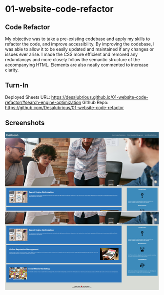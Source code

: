 # 01-website-code-refactor

## Code Refactor
My objective was to take a pre-existing codebase and apply my skills to refactor the code, and improve accessibility.
By improving the codebase, I was able to allow it to be easily updated and maintained if any changes or issues ever arise. I made the CSS more efficient and removed any redundancys and more closely follow the semantic structure of the accompanying HTML. Elements are also neatly commented to increase clarity.

## Turn-In
Deployed Sheets URL: https://desalubrious.github.io/01-website-code-refactor/#search-engine-optimization
Github Repo: https://github.com/Desalubrious/01-website-code-refactor

## Screenshots
![Screenshot 1](https://raw.githubusercontent.com/Desalubrious/01-website-code-refactor/main/images/screenshot1.png)
![Screenshot 2](https://raw.githubusercontent.com/Desalubrious/01-website-code-refactor/main/images/Screenshot2.png)